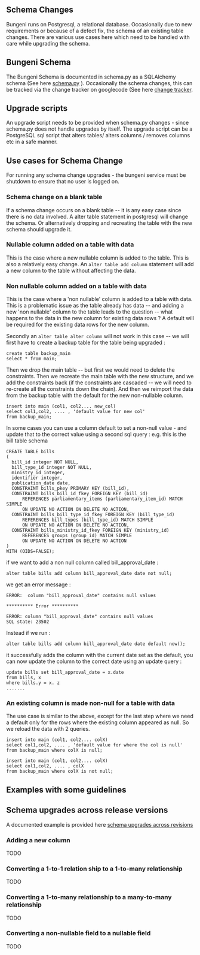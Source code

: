 

## Schema Changes ##

Bungeni runs on Postgresql, a relational database. Occasionally due to new requirements or because of a defect fix, the schema of an existing table changes. There are various use cases here which need to be handled with care while upgrading the schema.

## Bungeni Schema ##

The Bungeni Schema is documented in schema.py as a SQLAlchemy schema (See here [schema.py](http://bungeni-portal.googlecode.com/svn/bungeni.models/trunk/bungeni/models/schema.py) ). Occasionally the schema changes, this can be tracked via the change tracker on googlecode (See here [change tracker](http://code.google.com/p/bungeni-portal/source/list?path=/bungeni.models/trunk/bungeni/models/schema.py).

## Upgrade scripts ##

An upgrade script needs to be provided when schema.py changes - since schema.py does not handle upgrades by itself. The upgrade script can be a PostgreSQL sql script that alters tables/ alters columns / removes columns etc in a safe manner.

## Use cases for Schema Change ##

For running any schema change upgrades - the bungeni service must be shutdown to ensure that no user is logged on.

### Schema change on a blank table ###

If a schema change occurs on a blank table -- it is any easy case since there is no data involved. A alter table statement in postgresql will change the schema. Or alternatively dropping and recreating the table with the new schema should upgrade it.

### Nullable column added on a table with data ###

This is the case where a new nullable column is added to the table. This is also a relatively easy change. An `alter table add column` statement will add a new column to the table without affecting the data.

### Non nullable column added on a table with data ###

This is the case where a 'non nullable' column is added to a table with data. This is a problematic issue as the table already has data -- and adding a new 'non nullable' column to the table leads to the question  -- what happens to the data in the new column for existing data rows ? A default will be required for the existing data rows for the new column.

Secondly an `alter table alter column` will not work in this case -- we will first have to create a backup table for the table being upgraded :

```
create table backup_main
select * from main;
```

Then we drop the main table -- but first we would need to delete the constraints.
Then we recreate the main table with the new structure, and we add the constraints back (if the constraints are cascaded -- we will need to re-create all the constraints down the chain). And then we reimport the data from the backup table with the default for the new non-nullable column.

```
insert into main (col1, col2.... new_col)
select col1,col2, .... , 'default value for new col'
from backup_main;
```

In some cases you can use a column default to set a non-null value - and update that to the correct value using a second sql query :
e.g.  this is the bill table schema
```
CREATE TABLE bills
(
  bill_id integer NOT NULL,
  bill_type_id integer NOT NULL,
  ministry_id integer,
  identifier integer,
  publication_date date,
  CONSTRAINT bills_pkey PRIMARY KEY (bill_id),
  CONSTRAINT bills_bill_id_fkey FOREIGN KEY (bill_id)
      REFERENCES parliamentary_items (parliamentary_item_id) MATCH SIMPLE
      ON UPDATE NO ACTION ON DELETE NO ACTION,
  CONSTRAINT bills_bill_type_id_fkey FOREIGN KEY (bill_type_id)
      REFERENCES bill_types (bill_type_id) MATCH SIMPLE
      ON UPDATE NO ACTION ON DELETE NO ACTION,
  CONSTRAINT bills_ministry_id_fkey FOREIGN KEY (ministry_id)
      REFERENCES groups (group_id) MATCH SIMPLE
      ON UPDATE NO ACTION ON DELETE NO ACTION
)
WITH (OIDS=FALSE);
```

if we want to add a non null column called bill\_approval\_date :
```
alter table bills add column bill_approval_date date not null;
```

we get an error message :

```
ERROR:  column "bill_approval_date" contains null values

********** Error **********

ERROR: column "bill_approval_date" contains null values
SQL state: 23502
```

Instead if we run :
```
alter table bills add column bill_approval_date date default now();
```

it successfully adds the column with the current date set as the default, you can now update the column to the correct date using an update query :
```
update bills set bill_approval_date = x.date 
from bills, x
where bills.y = x. z 
.......
```



### An existing column is made non-null for a table with data ###

The use case is similar to the above, except for the last step where we need a default only for the rows where the existing column appeared as null. So we reload the data with 2 queries.

```
insert into main (col1, col2.... colX)
select col1,col2, .... , 'default value for where the col is null'
from backup_main where colX is null;

insert into main (col1, col2.... colX)
select col1,col2, .... , colX
from backup_main where colX is not null;
```

## Examples with some guidelines ##

## Schema upgrades across release versions ##

A documented example is provided here [schema upgrades across revisions](SchemaUpgradesAcrossRevisions.md)


### Adding a new column ###

TODO

### Converting a 1-to-1 relation ship to a 1-to-many relationship ###

TODO

### Converting a 1-to-many relationship to a many-to-many relationship ###

TODO

### Converting a non-nullable field to a nullable field ###

TODO